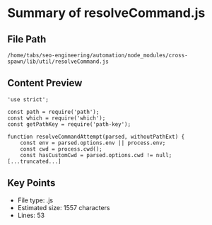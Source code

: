 # Summary of resolveCommand.js
  
## File Path
`/home/tabs/seo-engineering/automation/node_modules/cross-spawn/lib/util/resolveCommand.js`

## Content Preview
```
'use strict';

const path = require('path');
const which = require('which');
const getPathKey = require('path-key');

function resolveCommandAttempt(parsed, withoutPathExt) {
    const env = parsed.options.env || process.env;
    const cwd = process.cwd();
    const hasCustomCwd = parsed.options.cwd != null;
[...truncated...]
```

## Key Points
- File type: .js
- Estimated size: 1557 characters
- Lines: 53
